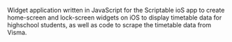 Widget application written in JavaScript for the Scriptable ioS app to create home-screen and lock-screen widgets on iOS to display timetable data for highschool students, as well as code to scrape the timetable data from Visma.
